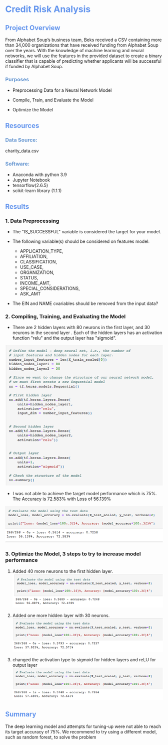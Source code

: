 # <font color=#6495ED>Credit Risk Analysis</font>

## <font color=#6495ED>Project Overview</font>

From Alphabet Soup’s business team, Beks received a CSV containing more than 34,000 organizations that have received funding from Alphabet Soup over the years. With the knowledge of machine learning and neural networks, we will use the features in the provided dataset to create a binary classifier that is capable of predicting whether applicants will be successful if funded by Alphabet Soup.

### <font color=#6495D>Purposes</font>

- Preprocessing Data for a Neural Network Model

- Compile, Train, and Evaluate the Model

- Optimize the Model

## <font color=#6495ED>Resources</font>

### <font color=#6495D>Data Source: </font>
charity_data.csv

### <font color=#6495D>Software:</font> 
- Anaconda with python 3.9
- Jupyter Notebook
- tensorflow(2.6.5)
- scikit-learn library (1.1.1)

## <font color=#6495ED>Results</font> 
### 1. Data Preprocessing
- The "IS_SUCCESSFUL"  variable is considered the target for your model.

- The following variable(s) should be considered on features model: 
  * APPLICATION_TYPE, 
  * AFFILIATION, 
  * CLASSIFICATION, 
  * USE_CASE, 
  * ORGANIZATION, 
  * STATUS, 
  * INCOME_AMT, 
  * SPECIAL_CONSIDERATIONS, 
  * ASK_AMT

-  The EIN and NAME cvariables should be removed from the input data?

### 2. Compiling, Training, and Evaluating the Model

- There are 2 hidden layers with 80 neurons in the first layer,  and 30 neurons in the second layer . Each of the hidden layers has an activation function "relu" and the output layer has "sigmoid".

![Compiling_Training_Evaluating_the_Model](https://github.com/NingYang2022/Neural_Network_Charity_Analysis/blob/main/Images/Compiling_Training_Evaluating_the_Model.png?raw=true)

- I was not able to achieve the target model performance which is 75%. The Accuracy is 72.583% with Loss of 56.139%

![A_L_D2](https://github.com/NingYang2022/Neural_Network_Charity_Analysis/blob/main/Images/A_L_D2.png?raw=true)

### 3. Optimize the Model, 3 steps to try to increase model performance

  1. Added 40 more neurons to the first hidden layer.
![A_L_more_neurons](https://github.com/NingYang2022/Neural_Network_Charity_Analysis/blob/main/Images/A_L_more_neurons.png?raw=true)

  2. Added one more hidden layer with 30 neurons.             
![A_L_more_layer](https://github.com/NingYang2022/Neural_Network_Charity_Analysis/blob/main/Images/A_L_more_layer.png?raw=true)

  3. changed the activation type to sigmoid for hidden layers and reLU for output layer
![A_L_diff_actType](https://github.com/NingYang2022/Neural_Network_Charity_Analysis/blob/main/Images/A_L_diff_actType.png?raw=true)



## <font color=#6495ED>Summary</font>

The deep learning model and attempts for tuning-up were not able to reach its target accuracy of 75%. We recommend to try using a different model, such as random forest, to solve the problem
